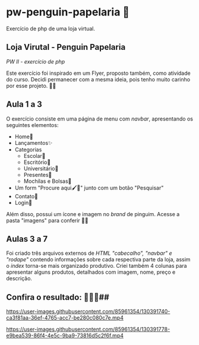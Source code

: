# pw-penguin-papelaria 🐧
Exercício de php de uma loja virtual.

## Loja Virutal - Penguin Papelaria ##
_PW II - exercício de php_

Este exercício foi inspirado em um Flyer, proposto também, como atividade do curso. Decidi 
permanecer com a mesma ideia, pois tenho muito carinho por esse projeto. 💜🐧

## Aula 1 a 3 ##
O exercício consiste em uma página de menu com _navbar_, apresentando os seguintes elementos:

* Home🏡
* Lançamentos✨
* Categorias
  * Escolar📘
  * Escritório📁
  * Universitário📓 
  * Presentes🎁
  * Mochilas e Bolsas🎒
* Um form "Procure aqui🖌🐧" junto com um botão "Pesquisar"
* Contato💌
* Login📲

Além disso, possui um ícone e imagem no _brand_  de pinguim. Acesse a pasta "imagens" para conferir 🐧💜


## Aulas 3 a 7 ##
Foi criado três arquivos externos de _HTML_ _"cabecalho", "navbar" e "rodape"_ contendo informações sobre cada respectiva parte da loja, assim o _index_ torna-se mais organizado 
produtivo.
Criei também 4 colunas para apresentar alguns produtos, detalhados com imagem, nome, preço e descrição.                                               






## Confira o resultado: 🐧💜✨##


https://user-images.githubusercontent.com/85961354/130391740-ca3f81aa-36ef-4765-acc7-be280c080c7e.mp4




https://user-images.githubusercontent.com/85961354/130391778-e9bea539-86f4-4e5c-9ba9-73816d5c2f6f.mp4




